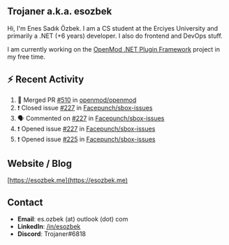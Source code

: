 ##  Trojaner a.k.a. esozbek
Hi, I'm Enes Sadık Özbek. I am a CS student at the Erciyes University and primarily a .NET (+6 years) developer. I also do frontend and DevOps stuff.

I am currently working on the [OpenMod .NET Plugin Framework](https://github.com/openmod/openmod) project in my free time. 

## :zap: Recent Activity

<!--START_SECTION:activity-->
1. 🎉 Merged PR [#510](https://github.com/openmod/openmod/pull/510) in [openmod/openmod](https://github.com/openmod/openmod)
2. ❗️ Closed issue [#227](https://github.com/Facepunch/sbox-issues/issues/227) in [Facepunch/sbox-issues](https://github.com/Facepunch/sbox-issues)
3. 🗣 Commented on [#227](https://github.com/Facepunch/sbox-issues/issues/227) in [Facepunch/sbox-issues](https://github.com/Facepunch/sbox-issues)
4. ❗️ Opened issue [#227](https://github.com/Facepunch/sbox-issues/issues/227) in [Facepunch/sbox-issues](https://github.com/Facepunch/sbox-issues)
5. ❗️ Opened issue [#225](https://github.com/Facepunch/sbox-issues/issues/225) in [Facepunch/sbox-issues](https://github.com/Facepunch/sbox-issues)
<!--END_SECTION:activity-->

## Website / Blog
[https://esozbek.me](https://esozbek.me)

## Contact
- **Email**: es.ozbek (at) outlook (dot) com
- **LinkedIn**: [/in/esozbek](https://linkedin.com/in/esozbek)
- **Discord**: Trojaner#6818
